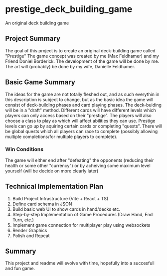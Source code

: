 # prestige_deck_building_game
An original deck building game  

## Project Summary
The goal of this project is to create an original deck-building game called "Prestige"
The game concept was created by me (Max Feldhamer) and my Friend Doniel Borderick.
The development of the game will be done by me.
The art will (probably) be done by my wife, Danielle Feldhamer.

## Basic Game Summary
The ideas for the game are not totally fleshed out, and as such everythin in this description is subject to change, but as the basic idea the game will consist of deck-building phases and card playing phases. The deck-buiding will be in a "draft" method. Different cards will have different levels which players can only access based on their "prestige". The players will also choose a class to play as which will affect abilities they can use. Prestige levels can go up by aquiring certain cards or completing "quests". There will be global quests which all players can race to complete (possibly allowing multiple completions/for multiple players to complete).

### Win Conditions
The game will either end after "defeating" the opponents (reducing their health or some other "currency") or by acheiving some maximum level yourself (will be decide on more clearly later)

## Technical Implementation Plan
1. Build Project Infrastructure (Vite + React + TS)
2. Define card schema in JSON
3. Build basic web UI to show cards in hand/decks etc. 
4. Step-by-step Implementation of Game Procedures (Draw Hand, End Turn, etc.)
5. Implement game connection for multiplayer play using websockets
6. Render Graphics
7. Polish and Repeat

## Summary
This project and readme will evolve with time, hopefully into a succesfull and fun game.